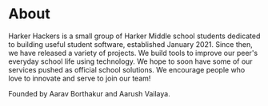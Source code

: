 # About
Harker Hackers is a small group of Harker Middle school students dedicated to building useful student software, established January 2021. Since then, we have released a variety of projects. We build tools to improve our peer's everyday school life using technology. We hope to soon have some of our services pushed as official school solutions. We encourage people who love to innovate and serve to join our team!

Founded by Aarav Borthakur and Aarush Vailaya.